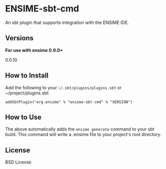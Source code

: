 # ENSIME-sbt-cmd 
An sbt plugin that supports integration with the ENSIME IDE.


## Versions

__For use with ensime 0.9.0+__

0.0.10


## How to Install
Add the following to your `~/.sbt/plugins/plugins.sbt` or ~/project/plugins.sbt:

    addSbtPlugin("org.ensime" % "ensime-sbt-cmd" % "VERSION")

## How to Use
The above automatically adds the `ensime generate` command to your sbt build. This command will write a .ensime file to your project's root directory.

## License
BSD License
